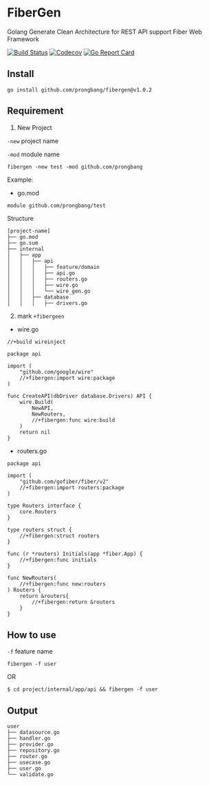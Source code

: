 # FiberGen

Golang Generate Clean Architecture for REST API support Fiber Web Framework

[![Build Status](http://img.shields.io/travis/prongbang/fibergen.svg)](https://travis-ci.org/prongbang/fibergen)
[![Codecov](https://img.shields.io/codecov/c/github/prongbang/fibergen.svg)](https://codecov.io/gh/prongbang/fibergen)
[![Go Report Card](https://goreportcard.com/badge/github.com/prongbang/fibergen)](https://goreportcard.com/report/github.com/prongbang/fibergen)

## Install

```shell
go install github.com/prongbang/fibergen@v1.0.2
```

## Requirement

1. New Project

`-new`  project name

`-mod`  module name

```shell
fibergen -new test -mod github.com/prongbang
```

Example:

- go.mod

```
module github.com/prongbang/test
```

Structure

```
[project-name]
├── go.mod
├── go.sum
├── internal
│   ├── app
│   │   ├── api
│   │   │   ├── feature/domain
│   │   │   ├── api.go
│   │   │   ├── routers.go
│   │   │   ├── wire.go
│   │   │   └── wire_gen.go
│   │   ├── database
│   │   │   ├── drivers.go
```

2. mark `+fibergeen`

- wire.go

```golang
//+build wireinject

package api

import (
	"github.com/google/wire"
	//+fibergen:import wire:package
)

func CreateAPI(dbDriver database.Drivers) API {
	wire.Build(
		NewAPI,
		NewRouters,
		//+fibergen:func wire:build
	)
	return nil
}
```

- routers.go

```golang
package api

import (
	"github.com/gofiber/fiber/v2"
	//+fibergen:import routers:package
)

type Routers interface {
	core.Routers
}

type routers struct {
	//+fibergen:struct routers
}

func (r *routers) Initials(app *fiber.App) {
	//+fibergen:func initials
}

func NewRouters(
	//+fibergen:func new:routers
) Routers {
	return &routers{
		//+fibergen:return &routers
	}
}
```

## How to use

`-f`  feature name

```shell script
fibergen -f user
```
OR

```shell script
$ cd project/internal/app/api && fibergen -f user
```

## Output

```
user
├── datasource.go
├── handler.go
├── provider.go
├── repository.go
├── router.go
├── usecase.go
├── user.go
└── validate.go
```
